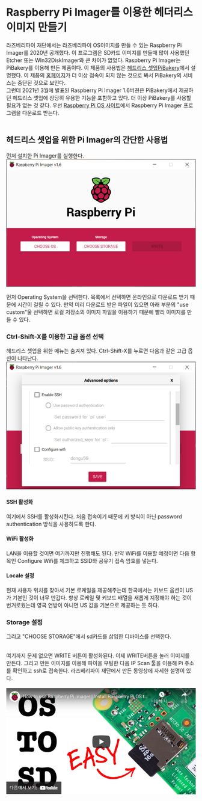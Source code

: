 # Raspberry Pi Imager를 이용한 헤더리스 이미지 만들기
라즈베리파이 재단에서는 라즈베리파이 OS이미지를 만들 수 있는 Raspberry Pi Imager를 2020년 공개했다. 이 프로그램은 SD카드 이미지를 만들때 많이 사용했던 Etcher 또는 WIn32DiskImager와 큰 차이가 없었다. Raspberry Pi Imager는  PiBakery를 이용해 만든 제품이다. 이 제품의 사용법은 [헤드리스 셋업PiBakery](https://github.com/raspberry-pi-maker/RaspberryPi-For-Makers/blob/master/tips/chap-01/headless_setup.md)에서 설명했다. 이 제품의 [홈페이지](https://www.pibakery.org/)가 더 이상 접속이 되지 않는 것으로 봐서 PiBakery의 서비스는 중단된 것으로 보인다.  
그런데 2021년 3월에 발표된 Raspberry Pi Imager 1.6버젼은 PiBakery에서 제공하던 헤드리스 셋업에 상당히 유용한 기능을 포함하고 있다. 더 이상 PiBakery를 사용할 필요가 없는 것 같다.
우선 [Raspberry Pi OS 사이트](https://www.raspberrypi.org/software/)에서 Raspberry Pi Imager 프로그램을 다운로드 받는다.  <br/><br/>


## 헤드리스 셋업을 위한 Pi Imager의 간단한 사용법
먼저 설치한 Pi Imager를 실행한다.  
![초기 화면](../../tip_image/1-pi-imager-1.png)  

먼저 Operating System을 선택한다. 목록에서 선택하면 온라인으로 다운로드 받기 때문에 시간이 걸릴 수 있다. 만약 미리 다운로드 받은 파일이 있으면 아래 부분의 "use custom"울 선택하면 로컬 저장소의 이미지 파일을 이용하기 때문에 빨리 이미지를 만들 수 있다.

### Ctrl-Shift-X를 이용한 고급 옵션 선택
헤드리스 셋업을 위한 메뉴는 숨겨져 있다. Ctrl-Shift-X를 누르면 다음과 같은 고급 옵션이 나타난다.
![고급 옵션](../../tip_image/1-pi-imager-2.png)  


#### SSH 활성화
여기에서 SSH를 활성화시킨다. 처음 접속이기 때문에 키 방식이 아닌 password authentication 방식을 사용하도록 한다. 

#### WiFi 활성화
LAN을 이용할 것이면 여기까지만 진행해도 된다. 만약 WiFi를 이용할 예정이면 다음 항목인 Configure Wifi를 체크하고 SSID와 공유기 접속 암호를 넣는다.


#### Locale 설정
현재 사용자 위치를 찾아서 기본 로케일을 제공해주는데 한국에서는 키보드 옵션이 US가 기본인 것이 너무 반갑다. 항상 로케일 및 키보드 배열을 새롭게 지정해야 하는 것이 번거로웠는데 영국 연방이 아니면 US 값을 기본으로 제공하는 듯 하다.


### Storage 설정
그리고 "CHOOSE STORAGE"에서 sd카드를 삽입한 디바이스를 선택한다.<br/><br/>


여기까지 문제 없으면 WRITE 버튼이 활성화된다. 이제 WRITE버튼을 눌러 이미지를 만든다. 그리고 만든 이미지를 이용해 파이을 부팅한 다음 IP Scan 툴을 이용해 Pi 주소를 확인하고 ssh로 접속한다.
라즈베리파이 재단에서 만든 동영상에 자세한 설명이 있다.<br/><br/>
[![How to use Raspberry Pi Imager](../../tip_image/1-pi-imager-3.png)](https://youtu.be/J024soVgEeM) 